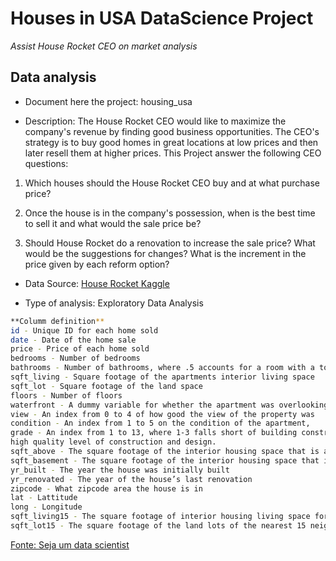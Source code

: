 # Houses in USA DataScience Project 
*Assist House Rocket CEO on market analysis*



## Data analysis
- Document here the project: housing_usa


- Description: The House Rocket CEO would like to maximize the company's revenue by finding good business opportunities. The CEO's strategy is to buy good homes in great locations at low prices and then later resell them at higher prices. This Project answer the following CEO questions:

1. Which houses should the House Rocket CEO buy and at what purchase price?


2. Once the house is in the company's possession, when is the best time to sell it and what would the sale price be?


3. Should House Rocket do a renovation to increase the sale price? What would be the suggestions for changes? What is the increment in the price given by each reform option?



- Data Source: [House Rocket Kaggle](https://www.kaggle.com/code/lucascapovilla/house-rocket)



- Type of analysis: Exploratory Data Analysis



```bash
**Columm definition**
id - Unique ID for each home sold
date - Date of the home sale
price - Price of each home sold
bedrooms - Number of bedrooms
bathrooms - Number of bathrooms, where .5 accounts for a room with a toilet but no shower
sqft_living - Square footage of the apartments interior living space
sqft_lot - Square footage of the land space
floors - Number of floors
waterfront - A dummy variable for whether the apartment was overlooking the waterfront or not
view - An index from 0 to 4 of how good the view of the property was
condition - An index from 1 to 5 on the condition of the apartment,
grade - An index from 1 to 13, where 1-3 falls short of building construction and design, 7 has an average level of construction and design, and 11-13 have a
high quality level of construction and design.
sqft_above - The square footage of the interior housing space that is above ground level
sqft_basement - The square footage of the interior housing space that is below ground level
yr_built - The year the house was initially built
yr_renovated - The year of the house’s last renovation
zipcode - What zipcode area the house is in
lat - Lattitude
long - Longitude
sqft_living15 - The square footage of interior housing living space for the nearest 15 neighbors
sqft_lot15 - The square footage of the land lots of the nearest 15 neighbors
```



[Fonte: Seja um data scientist](https://medium.com/@meigarom/os-5-projetos-de-data-science-que-far%C3%A1-o-recrutador-olhar-para-voc%C3%AA-c32c67c17cc9)